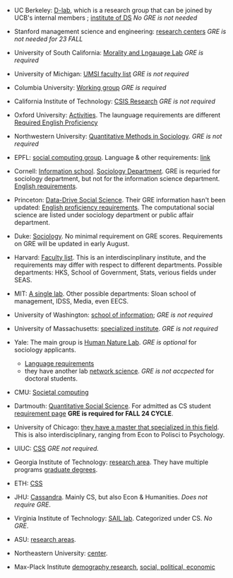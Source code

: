 * UC Berkeley: [D-lab](https://dlab.berkeley.edu/), which is a research group that can be joined by UCB's internal members ; [institute of DS](https://bids.berkeley.edu/research) *No GRE is not needed*

* Stanford management science and engineering: [research centers](https://msande.stanford.edu/research-impact/research-centers-groups-and-labs) *GRE is not needed for 23 FALL*

* University of South California: [Morality and Lngauage Lab](https://www.mola-lab.org/people) *GRE is required*

* University of Michigan: [UMSI faculty list](https://www.si.umich.edu/research/research-areas/computational-social-science) *GRE is not required* 

* Columbia University: [Working group](https://datascience.columbia.edu/research/groups/computational-social-science/) *GRE is required*

* California Institute of Technology: [CSIS Research](https://lindeinstitute.caltech.edu/research/csis/csis-research) *GRE is not required*

* Oxford University: [Activities](https://www.cs.ox.ac.uk/activities/computational_social_choice/). The launguage requirements are different [Required English Proficiency](https://www.ox.ac.uk/admissions/graduate/courses/dphil-computer-science)

* Northwestern University: [Quantitative Methods in Sociology](https://sociology.northwestern.edu/people/faculty-specialty-areas.html). *GRE is not required*

* EPFL: [social computing group](https://www.epfl.ch/schools/cdh/research-2/research-projects/social-computing-group/). Language & other requirements: [link](https://www.epfl.ch/education/admission/admission-2/phd-admission-criteria-and-application/)

* Cornell: [Information school](https://infosci.cornell.edu/research/computational-social-science). [Sociology Department](https://sociology.cornell.edu/research/computational-social-science). GRE is requried for sociology department, but not for the information science department. [English requirements](https://gradschool.cornell.edu/admissions/prepare/english-language-proficiency-requirement/).

* Princeton: [Data-Drive Social Science](https://ddss.princeton.edu/about). Their GRE information hasn't been updated: [English proficiency requirements](https://gradschool.princeton.edu/admission-onboarding/prepare/required-tests). The computational social science are listed under sociology department or public affair department.

* Duke: [Sociology](https://sociology.duke.edu/research/social-networks-and-computational-social-science). No minimal requirement on GRE scores. Requirements on GRE will be updated in early August.
  
* Harvard: [Faculty list](https://www.iq.harvard.edu/our-people). This is an interdiscinplinary institute, and the requirements may differ with respect to different departments. Possible departments: HKS, School of Government, Stats, verious fields under SEAS.

* MIT: [A single lab](https://jadbabaie.mit.edu/research/computational-social-science/). Other possible departments: Sloan school of management, IDSS, Media, even EECS.

* University of Washington: [school of information](https://datalab.ischool.uw.edu/projects/computational-social-science); *GRE is not required*

* University of Massachusetts: [specialized institute](https://www.cssi.umass.edu/index.php/projects). *GRE is not required*

* Yale: The main group is [Human Nature Lab](https://humannaturelab.net/christakis). *GRE is optional* for sociology applicants.
  * [Language requirements](https://gsas.yale.edu/admissions/phdmasters-application-process/standardized-testing-requirements)
  * they have another lab [network science](https://yins.yale.edu/). *GRE is not accpected* for doctoral students.
* CMU: [Societal computing](https://sc.cs.cmu.edu/prospective-students/how-to-apply)
* Dartmouth: [Quantitative Social Science](https://qss.dartmouth.edu/). For admitted as CS student [requirement page](https://web.cs.dartmouth.edu/graduate/applying/phd-computer-science) **GRE is required for FALL 24 CYCLE**.
* University of Chicago: [they have a master that specialized in this field](https://macss.uchicago.edu/). This is also interdisciplinary, ranging from Econ to Polisci to Psychology.
* UIUC: [CSS](https://ischool.illinois.edu/research/areas/computational-social-science) *GRE not required.*
* Georgia Institute of Technology: [research area](https://www.ic.gatech.edu/content/social-computing-computational-journalism). They have multiple programs [graduate degrees](https://www.cc.gatech.edu/degree-programs).
* ETH: [CSS](https://coss.ethz.ch/)
* JHU: [Cassandra](https://cassandra.cs.jhu.edu/). Mainly CS, but also Econ & Humanities. *Does not require GRE*.
* Virginia Institute of Technology: [SAIL lab](https://sail.cs.vt.edu/). Categorized under CS. *No GRE*.
* ASU: [research areas](https://scai.engineering.asu.edu/research-labs/). 
* Northeastern University: [center](https://catalog.northeastern.edu/graduate/social-sciences-humanities/sociology/).
* Max-Plack Institute [demography research](https://www.demogr.mpg.de/en/research_6120/), [social, political, economic](https://imprs.mpifg.de/)
